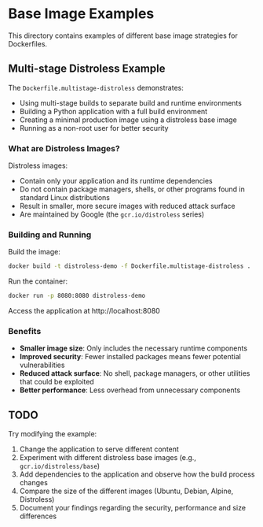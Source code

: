 # Base Image Examples

This directory contains examples of different base image strategies for Dockerfiles.

## Multi-stage Distroless Example

The `Dockerfile.multistage-distroless` demonstrates:

- Using multi-stage builds to separate build and runtime environments
- Building a Python application with a full build environment
- Creating a minimal production image using a distroless base image
- Running as a non-root user for better security

### What are Distroless Images?

Distroless images:
- Contain only your application and its runtime dependencies
- Do not contain package managers, shells, or other programs found in standard Linux distributions
- Result in smaller, more secure images with reduced attack surface
- Are maintained by Google (the `gcr.io/distroless` series)

### Building and Running

Build the image:
```bash
docker build -t distroless-demo -f Dockerfile.multistage-distroless .
```

Run the container:
```bash
docker run -p 8080:8080 distroless-demo
```

Access the application at http://localhost:8080

### Benefits

- **Smaller image size**: Only includes the necessary runtime components
- **Improved security**: Fewer installed packages means fewer potential vulnerabilities
- **Reduced attack surface**: No shell, package managers, or other utilities that could be exploited
- **Better performance**: Less overhead from unnecessary components

## TODO

Try modifying the example:
1. Change the application to serve different content
2. Experiment with different distroless base images (e.g., `gcr.io/distroless/base`)
3. Add dependencies to the application and observe how the build process changes
4. Compare the size of the different images (Ubuntu, Debian, Alpine, Distroless)
5. Document your findings regarding the security, performance and size differences 